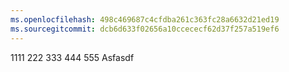 ```yaml
---
ms.openlocfilehash: 498c469687c4cfdba261c363fc28a6632d21ed19
ms.sourcegitcommit: dcb6d633f02656a10ccececf62d37f257a519ef6
---
```

1111 222 333 444 555 Asfasdf

